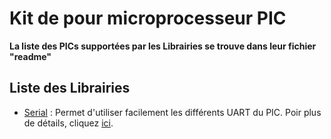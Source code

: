 # Kit de pour microprocesseur PIC

**La liste des PICs supportées par les Librairies se trouve dans leur fichier "readme"**

## Liste des Librairies
- [Serial](/Serial) : Permet d'utiliser facilement les différents UART du PIC. Poir plus de détails, cliquez [ici](/Serial/readme.md).
